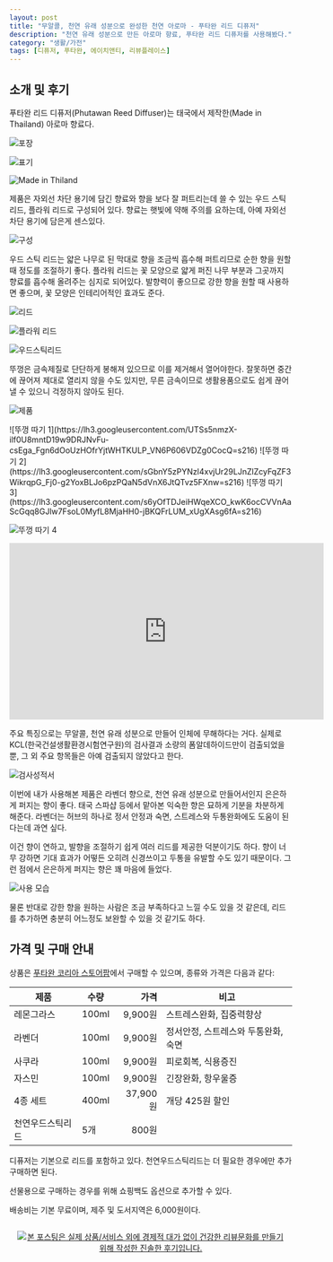 ```yaml
---
layout: post
title: "무알콜, 천연 유래 성분으로 완성한 천연 아로마 - 푸타완 리드 디퓨저"
description: "천연 유래 성분으로 만든 아로마 향료, 푸타완 리드 디퓨저를 사용해봤다."
category: "생활/가전"
tags: [디퓨저, 푸타완, 에이치앤티, 리뷰플레이스]
---
```


## 소개 및 후기

푸타완 리드 디퓨저(Phutawan Reed Diffuser)는
태국에서 제작한(Made in Thailand) 아로마 향료다.

![포장](https://lh3.googleusercontent.com/V9_xw8QCr-sp3KerRGGg6wgnGo_WrrM46unmoHruHxgclNJKVyy-AFmFs4C5WSMQzajuV8a0BNtZyg=s560)

![표기](https://lh3.googleusercontent.com/ini9ERvigzVCdttO8qR7mL6-X-34y8YWwxbElYu7JjuocWVD8ikzKaWc6XDhSwRcBYG5tWiN4e6Q5g=s560)

![Made in Thiland](https://lh3.googleusercontent.com/klmxIMq6gqzQONpTl2aJ1VMGi749dO3bcZN32bxkd9vcnbTZPFvsk4GCm2dftwk7t9DkvCN0tLAtJA=s560)

제품은 자외선 차단 용기에 담긴 향료와
향을 보다 잘 퍼트리는데 쓸 수 있는
우드 스틱 리드, 플라워 리드로 구성되어 있다.
향료는 햇빛에 약해 주의를 요하는데,
아예 자외선 차단 용기에 담은게 센스있다.

![구성](https://lh3.googleusercontent.com/Hx9TvA3zlOfRlE2lHAccpxY9cwo1ShfaHIAa6ExwCzh78e-c6bHGGxFjLGaa6WTqxd39-u0kiIkgug=s560)

우드 스틱 리드는 얇은 나무로 된 막대로
향을 조금씩 흡수해 퍼트리므로
순한 향을 원할 때 정도를 조절하기 좋다.
플라워 리드는 꽃 모양으로 얇게 퍼진 나무 부분과
그곳까지 향료를 흡수해 올려주는 심지로 되어있다.
발향력이 좋으므로 강한 향을 원할 때 사용하면 좋으며,
꽃 모양은 인테리어적인 효과도 준다.

![리드](https://lh3.googleusercontent.com/PzruU0roqwUVeJJii68jydBRcrmUkeVoNWNmoaKl1tSW9ys05W60LUhy_-EADvpxQp5DhXeONJ7Vpg=s560)

![플라워 리드](https://lh3.googleusercontent.com/6ezWBOP43gD5DpcpiKAqv1MlNNAXO0xniOzha9wRS7WFLwhH4hBv01C7mrzQ9Q8ghPkqvMBkyvs-Bw=s560)

![우드스틱리드](https://lh3.googleusercontent.com/qLzn2N0VkGb0aTu1Gn7vFFTWAi3knAsuNItIozrji0NhK2sa-NMqxd8POpqRUUhdUcsiPwt5eysfdg=s560)

뚜껑은 금속제질로 단단하게 봉해져 있으므로 이를 제거해서 열어야한다.
잘못하면 중간에 끊어져 제대로 열리지 않을 수도 있지만,
무른 금속이므로 생활용품으로도 쉽게 끊어낼 수 있으니 걱정하지 않아도 된다.

![제품](https://lh3.googleusercontent.com/2XPwhsck8fK1M4RQxzQcsLfoYmIdYDoMRImsXUi2PMTrndfGEv4_RNS36CvzwJ0RlsCUgMCHEFgH9w=s560)

<p class="center" markdown="1">
![뚜껑 따기 1](https://lh3.googleusercontent.com/UTSs5nmzX-ilf0U8mntD19w9DRJNvFu-csEga_Fgn6dOoUzHOfrYjtWHTKULP_VN6P606VDZg0CocQ=s216)
![뚜껑 따기 2](https://lh3.googleusercontent.com/sGbnY5zPYNzl4xvjUr29LJnZlZcyFqZF3WikrqpG_Fj0-g2YoxBLJo6pzPQaN5dVnX6JtQTvz5FXnw=s216)
![뚜껑 따기 3](https://lh3.googleusercontent.com/s6yOfTDJeiHWqeXCO_kwK6ocCVVnAaScGqq8GJlw7FsoL0MyfL8MjaHH0-jBKQFrLUM_xUgXAsg6fA=s216)
</p>

![뚜껑 따기 4](https://lh3.googleusercontent.com/BSOuJWw3amfKxVERkeJLwrOL95IAIpYUKfnTAh6-l8hJ4irDCWU_M3aF8ZrsgNXUljed6Pf64hZ-hw=s560)

<center><iframe width="560" height="315" src="https://www.youtube.com/embed/msn1Jqvuk5w" frameborder="0" allow="autoplay; encrypted-media" allowfullscreen></iframe></center>

주요 특징으로는 무알콜, 천연 유래 성분으로 만들어 인체에 무해하다는 거다.
실제로 KCL(한국건설생활환경시험연구원)의 검사결과 소량의 폼알데하이드만이 검출되었을 뿐,
그 외 주요 항목들은 아예 검출되지 않았다고 한다.

![검사성적서](https://lh3.googleusercontent.com/Ow8I9wIJL_NIwoOpr5B94GeMiNl2GhZcvuqp3yfNPL0G5bOmAvnwhsOQrwwGCB2QPl5a7q7g4Kmykg=s560)

이번에 내가 사용해본 제품은 라벤더 향으로,
천연 유래 성분으로 만들어서인지 은은하게 퍼지는 향이 좋다.
태국 스파샵 등에서 맡아본 익숙한 향은 묘하게 기분을 차분하게 해준다.
라벤더는 허브의 하나로 정서 안정과 숙면, 스트레스와 두통완화에도 도움이 된다는데 과연 싶다.

이건 향이 연하고, 발향을 조절하기 쉽게 여러 리드를 제공한 덕분이기도 하다.
향이 너무 강하면 기대 효과가 어떻든 오히려 신경쓰이고 두통을 유발할 수도 있기 때문이다.
그런 점에서 은은하게 퍼지는 향은 꽤 마음에 들었다.

![사용 모습](https://lh3.googleusercontent.com/WX875-MhdvxVTCCMX36E_AMRg3w-Vc36P15riWV1lTNWA8vbXSynvFc4lfqtgKHuUhaByd9-wLHAZQ=s560)

물론 반대로 강한 향을 원하는 사람은 조금 부족하다고 느낄 수도 있을 것 같은데,
리드를 추가하면 충분히 어느정도 보완할 수 있을 것 같기도 하다.



## 가격 및 구매 안내

상품은 [푸타완 코리아 스토어팜](http://smartstore.naver.com/phutawanshop)에서 구매할 수 있으며,
종류와 가격은 다음과 같다:

제품              | 수량  | 가격     | 비고
------------------|-------|---------:|-------
레몬그라스        | 100ml |  9,900원 | 스트레스완화, 집중력향상
라벤더            | 100ml |  9,900원 | 정서안정, 스트레스와 두통완화, 숙면
사쿠라            | 100ml |  9,900원 | 피로회복, 식용증진
자스민            | 100ml |  9,900원 | 긴장완화, 항우울증
4종 세트          | 400ml | 37,900원 | 개당 425원 할인
천연우드스틱리드  | 5개   |    800원 |

디퓨저는 기본으로 리드를 포함하고 있다.
천연우드스틱리드는 더 필요한 경우에만 추가 구매하면 된다.

선물용으로 구매하는 경우를 위해 쇼핑백도 옵션으로 추가할 수 있다.

배송비는 기본 무료이며,
제주 및 도서지역은 6,000원이다.



<div style="text-align: center; padding: 1em;"><a href="http://reviewplace.co.kr/detail.php?number=12310" target="_blank"><img src="http://reviewplace.co.kr/blog_traffic.php?key=MTIzMTB8cmV6bm9h" border="0" alt="본 포스팅은 실제 상품/서비스 외에 경제적 대가 없이 건강한 리뷰문화를 만들기 위해 작성한 진솔한 후기입니다."></a></div>
